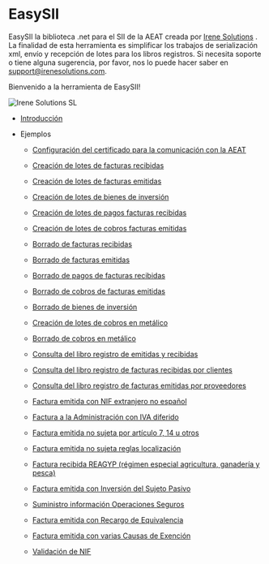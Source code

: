 # EasySII
EasySII la biblioteca .net para el SII de la AEAT creada por [Irene Solutions](http://www.irenesolutions.com) . La finalidad de esta herramienta es simplificar los trabajos de serialización xml, envío y recepción de lotes para los libros registros.
Si necesita soporte o tiene alguna sugerencia, por favor, nos lo puede hacer saber en support@irenesolutions.com.



Bienvenido a la herramienta de EasySII!

![Irene Solutions SL](http://www.irenesolutions.com/archive/img/logo-irene-solutions-transparent-sm.png)

* [Introducción](https://github.com/mdiago/EasySII/wiki/000---Introducci%C3%B3n)

* Ejemplos


   * [Configuración del certificado para la comunicación con la AEAT](https://github.com/mdiago/EasySII/wiki/001---Ejemplo:-Configuraci%C3%B3n-del-certificado-para-la-comunicaci%C3%B3n-con-la-AEAT)

   * [Creación de lotes de facturas recibidas](https://github.com/mdiago/EasySII/wiki/002---Ejemplo:-Creaci%C3%B3n-de-lotes-de-facturas-recibidas)
   
    * [Creación de lotes de facturas emitidas](https://github.com/mdiago/EasySII/wiki/003---Ejemplo:-Creaci%C3%B3n-de-lotes-de-facturas-emitidas)


   * [Creación de lotes de bienes de inversión](https://github.com/mdiago/EasySII/wiki/004---Ejemplo:-Creaci%C3%B3n-de-lotes-de-bienes-de-inversi%C3%B3n)

   * [Creación de lotes de pagos facturas recibidas](https://github.com/mdiago/EasySII/wiki/005---Ejemplo:-Creaci%C3%B3n-de-lotes-de-pagos-facturas-recibidas) 

   * [Creación de lotes de cobros facturas emitidas](https://github.com/mdiago/EasySII/wiki/006---Ejemplo:-Creaci%C3%B3n-de-lotes-de-cobros-facturas-emitidas)

   * [Borrado de facturas recibidas](https://github.com/mdiago/EasySII/wiki/007---Ejemplo:-Borrado-de-facturas-recibidas)
 
   * [Borrado de facturas emitidas](https://github.com/mdiago/EasySII/wiki/008---Ejemplo:-Borrado-de-facturas-emitidas)

   * [Borrado de pagos de facturas recibidas](https://github.com/mdiago/EasySII/wiki/009---Ejemplo:-Borrado-de-pagos-de-facturas-recibidas)

   * [Borrado de cobros de facturas emitidas](https://github.com/mdiago/EasySII/wiki/010---Ejemplo:-Borrado-de-cobros-de-facturas-emitidas)

   * [Borrado de bienes de inversión](https://github.com/mdiago/EasySII/wiki/011---Ejemplo:-Borrado-de-bienes-de-inversi%C3%B3n)

   * [Creación de lotes de cobros en metálico](https://github.com/mdiago/EasySII/wiki/012---Ejemplo:-Creaci%C3%B3n-de-lotes-de-cobros-en-met%C3%A1lico)

   * [Borrado de cobros en metálico](https://github.com/mdiago/EasySII/wiki/013---Ejemplo:-Borrado-de-cobros-en-met%C3%A1lico)

   * [Consulta del libro registro de emitidas y recibidas](https://github.com/mdiago/EasySII/wiki/014-Ejemplo:-Consulta-del-libro-registro-de-emitidas-y-recibidas)

   * [Consulta del libro registro de facturas recibidas por clientes](https://github.com/mdiago/EasySII/wiki/015-Ejemplo:-Consulta-del-libro-registro-de-facturas-recibidas-por-clientes)

   * [Consulta del libro registro de facturas emitidas por proveedores](https://github.com/mdiago/EasySII/wiki/016-Ejemplo:-Consulta-del-libro-registro-de-facturas-emitidas-por-proveedores)

   * [Factura emitida con NIF extranjero no español](https://github.com/mdiago/EasySII/wiki/017-Ejemplo:-Factura-emitida-con-NIF-extranjero-no-espa%C3%B1ol)

   * [Factura a la Administración con IVA diferido](https://github.com/mdiago/EasySII/wiki/018-Ejemplo:-Factura-a-la-Administraci%C3%B3n-con-IVA-diferido)

   * [Factura emitida no sujeta por artículo 7, 14 u otros](https://github.com/mdiago/EasySII/wiki/019-Ejemplo:-Factura-emitida-no-sujeta-por-art%C3%ADculo-7,-14-u-otros)

   * [Factura emitida no sujeta reglas localización](https://github.com/mdiago/EasySII/wiki/019.b-Ejemplo:-Factura-emitida-no-sujeta-reglas-localizaci%C3%B3n)

   * [Factura recibida REAGYP (régimen especial agricultura, ganadería y pesca)](https://github.com/mdiago/EasySII/wiki/020-Ejemplo:-Factura-recibida-REAGYP-(r%C3%A9gimen-especial-agricultura,-ganader%C3%ADa-y-pesca))

   * [Factura emitida con Inversión del Sujeto Pasivo](https://github.com/mdiago/EasySII/wiki/021-Ejemplo:-Factura-emitida-con-Inversi%C3%B3n-del-Sujeto-Pasivo)

   * [Suministro información Operaciones Seguros](https://github.com/mdiago/EasySII/wiki/022-Ejemplo:-Suministro-informaci%C3%B3n-Operaciones-Seguros)

   * [Factura emitida con Recargo de Equivalencia](https://github.com/mdiago/EasySII/wiki/023-Ejemplo:-Factura-emitida-con-Recargo-de-Equivalencia)

   * [Factura emitida con varias Causas de Exención](https://github.com/mdiago/EasySII/wiki/024-Ejemplo:-Factura-emitida-con-varias-Causas-de-Exenci%C3%B3n)

   * [Validación de NIF](https://github.com/mdiago/EasySII/wiki/051---Ejemplo:-Validaci%C3%B3n-de-NIF)

